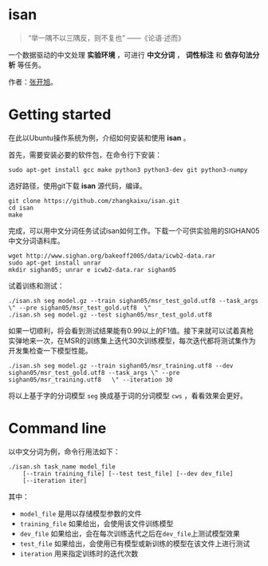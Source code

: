 isan
====

> “举一隅不以三隅反，则不复也” ——《论语·述而》

一个数据驱动的中文处理 **实验环境** ，可进行 **中文分词** ， **词性标注**  和 **依存句法分析** 等任务。

作者：[张开旭](http://weibo.com/zhangkaixu)。


# Getting started

在此以Ubuntu操作系统为例，介绍如何安装和使用 **isan** 。

首先，需要安装必要的软件包，在命令行下安装：

    sudo apt-get install gcc make python3 python3-dev git python3-numpy

选好路径，使用git下载 **isan** 源代码，编译。

    git clone https://github.com/zhangkaixu/isan.git
    cd isan
    make

完成，可以用中文分词任务试试isan如何工作。下载一个可供实验用的SIGHAN05中文分词语料库。

    wget http://www.sighan.org/bakeoff2005/data/icwb2-data.rar
    sudo apt-get install unrar
    mkdir sighan05; unrar e icwb2-data.rar sighan05
    
试着训练和测试：
    
    ./isan.sh seg model.gz --train sighan05/msr_test_gold.utf8 --task_args \" --pre sighan05/msr_test_gold.utf8  \"
    ./isan.sh seg model.gz --test sighan05/msr_test_gold.utf8
    
如果一切顺利，将会看到测试结果能有0.99以上的F1值。接下来就可以试着真枪实弹地来一次，在MSR的训练集上迭代30次训练模型，每次迭代都将测试集作为开发集检查一下模型性能。
    
    ./isan.sh seg model.gz --train sighan05/msr_training.utf8 --dev sighan05/msr_test_gold.utf8 --task_args \" --pre sighan05/msr_training.utf8   \" --iteration 30

将以上基于字的分词模型 `seg` 换成基于词的分词模型  `cws` ，看看效果会更好。
    
# Command line

以中文分词为例，命令行用法如下：

    ./isan.sh task_name model_file 
        [--train training_file] [--test test_file] [--dev dev_file]
        [--iteration iter]

其中：

* `model_file` 是用以存储模型参数的文件
* `training_file` 如果给出，会使用该文件训练模型
* `dev_file` 如果给出，会在每次训练迭代之后在`dev_file`上测试模型效果
* `test_file` 如果给出，会使用已有模型或新训练的模型在该文件上进行测试
* `iteration` 用来指定训练时的迭代次数
